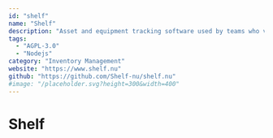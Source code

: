 ```yaml
---
id: "shelf"
name: "Shelf"
description: "Asset and equipment tracking software used by teams who value clarity. Shelf is an asset database and QR asset label generator that lets you create, manage and overview your assets across locations. Unlimited assets, free forever."
tags:
  - "AGPL-3.0"
  - "Nodejs"
category: "Inventory Management"
website: "https://www.shelf.nu"
github: "https://github.com/Shelf-nu/shelf.nu"
#image: "/placeholder.svg?height=300&width=400"
---
```


# Shelf
